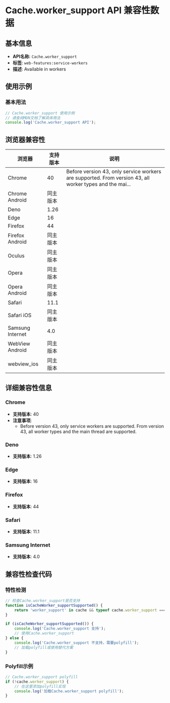 # Cache.worker_support API 兼容性数据

## 基本信息

- **API名称**: `Cache.worker_support`
- **标签**: `web-features:service-workers`
- **描述**: Available in workers

## 使用示例

### 基本用法

```javascript
// Cache.worker_support 使用示例
// 请查阅MDN文档了解具体用法
console.log('Cache.worker_support API');
```

## 浏览器兼容性

| 浏览器 | 支持版本 | 说明 |
|--------|----------|------|
| Chrome | 40 | Before version 43, only service workers are supported. From version 43, all worker types and the mai... |
| Chrome Android | 同主版本 |  |
| Deno | 1.26 |  |
| Edge | 16 |  |
| Firefox | 44 |  |
| Firefox Android | 同主版本 |  |
| Oculus | 同主版本 |  |
| Opera | 同主版本 |  |
| Opera Android | 同主版本 |  |
| Safari | 11.1 |  |
| Safari iOS | 同主版本 |  |
| Samsung Internet | 4.0 |  |
| WebView Android | 同主版本 |  |
| webview_ios | 同主版本 |  |

## 详细兼容性信息

### Chrome

- **支持版本**: 40
- **注意事项**:
  - Before version 43, only service workers are supported. From version 43, all worker types and the main thread are supported.

### Deno

- **支持版本**: 1.26

### Edge

- **支持版本**: 16

### Firefox

- **支持版本**: 44

### Safari

- **支持版本**: 11.1

### Samsung Internet

- **支持版本**: 4.0

## 兼容性检查代码

### 特性检测

```javascript
// 检查Cache.worker_support是否支持
function isCacheWorker_supportSupported() {
    return 'worker_support' in cache && typeof cache.worker_support === 'function';
}

if (isCacheWorker_supportSupported()) {
    console.log('Cache.worker_support 支持');
    // 使用Cache.worker_support
} else {
    console.log('Cache.worker_support 不支持，需要polyfill');
    // 加载polyfill或使用替代方案
}
```

### Polyfill示例

```javascript
// Cache.worker_support polyfill
if (!cache.worker_support) {
    // 在这里添加polyfill实现
    console.log('加载Cache.worker_support polyfill');
}
```

